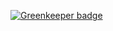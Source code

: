 

[![Greenkeeper badge](https://badges.greenkeeper.io/cerico/gwenajson.svg)](https://greenkeeper.io/)